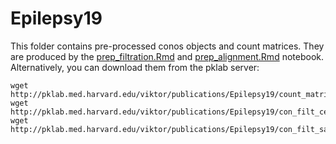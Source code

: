 # Epilepsy19

This folder contains pre-processed conos objects and count matrices. They are produced by the [prep_filtration.Rmd](../analysis/prep_filtration.Rmd) and [prep_alignment.Rmd](../analysis/prep_alignment.Rmd) notebook. Alternatively, you can download them from the pklab server:

```
wget http://pklab.med.harvard.edu/viktor/publications/Epilepsy19/count_matrices.rds
wget http://pklab.med.harvard.edu/viktor/publications/Epilepsy19/con_filt_cells.rds
wget http://pklab.med.harvard.edu/viktor/publications/Epilepsy19/con_filt_samples.rds
```
